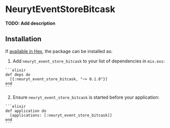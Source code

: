 # NeurytEventStoreBitcask

**TODO: Add description**

## Installation

If [available in Hex](https://hex.pm/docs/publish), the package can be installed as:

  1. Add `neuryt_event_store_bitcask` to your list of dependencies in `mix.exs`:

    ```elixir
    def deps do
      [{:neuryt_event_store_bitcask, "~> 0.1.0"}]
    end
    ```

  2. Ensure `neuryt_event_store_bitcask` is started before your application:

    ```elixir
    def application do
      [applications: [:neuryt_event_store_bitcask]]
    end
    ```
